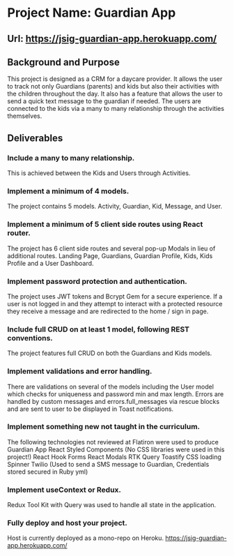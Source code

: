 # Project Name: Guardian App

## Url: https://jsig-guardian-app.herokuapp.com/

## Background and Purpose

This project is designed as a CRM for a daycare provider. It allows the user to track not only Guardians (parents) and kids but also their activities with the children throughout the day. It also has a feature that allows the user to send a quick text message to the guardian if needed. The users are connected to the kids via a many to many relationship through the activities themselves.

## Deliverables

### Include a many to many relationship.

This is achieved between the Kids and Users through Activities.

### Implement a minimum of 4 models.

The project contains 5 models. Activity, Guardian, Kid, Message, and User.

### Implement a minimum of 5 client side routes using React router.

The project has 6 client side routes and several pop-up Modals in lieu of additional routes. Landing Page, Guardians, Guardian Profile, Kids, Kids Profile and a User Dashboard.

### Implement password protection and authentication.

The project uses JWT tokens and Bcrypt Gem for a secure experience. If a user is not logged in and they attempt to interact with a protected resource they receive a message and are redirected to the home / sign in page.

### Include full CRUD on at least 1 model, following REST conventions.

The project features full CRUD on both the Guardians and Kids models.

### Implement validations and error handling.

There are validations on several of the models including the User model which checks for uniqueness and password min and max length. Errors are handled by custom messages and errors.full_messages via rescue blocks and are sent to user to be displayed in Toast notifications.

### Implement something new not taught in the curriculum.

The following technologies not reviewed at Flatiron were used to produce Guardian App
React Styled Components (No CSS libraries were used in this project!)
React Hook Forms
React Modals
RTK Query
Toastify
CSS loading Spinner
Twilio (Used to send a SMS message to Guardian, Credentials stored secured in Ruby yml)

### Implement useContext or Redux.

Redux Tool Kit with Query was used to handle all state in the application.

### Fully deploy and host your project.

Host is currently deployed as a mono-repo on Heroku. https://jsig-guardian-app.herokuapp.com/
